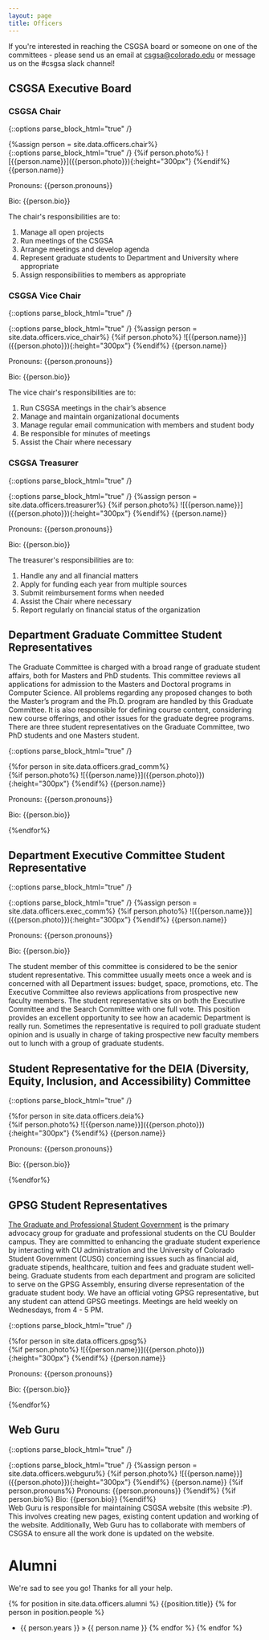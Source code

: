 ```yaml
---
layout: page
title: Officers
---
```

If you're interested in reaching the CSGSA board or someone on one of the committees - please send us an email at csgsa@colorado.edu or message us on the #csgsa slack channel!
## CSGSA Executive Board

### CSGSA Chair

{::options parse_block_html="true" /}
<div class="container">
<div class="row">
{%assign person = site.data.officers.chair%}
<div class="col-sm-4">
<div class="card">
{::options parse_block_html="true" /}
{%if person.photo%}
![{{person.name}}]({{person.photo}}){:height="300px"}
{%endif%}
{{person.name}}

Pronouns: {{person.pronouns}}

Bio: {{person.bio}}
</div>
</div>

<div class="col-sm-8">
The chair's responsibilities are to:

1. Manage all open projects
2. Run meetings of the CSGSA
3. Arrange meetings and develop agenda
4. Represent graduate students to Department and University where appropriate
5. Assign responsibilities to members as appropriate

</div>
</div>
</div>

### CSGSA Vice Chair

{::options parse_block_html="true" /}
<div class="container">
<div class="row">
<div class="col-sm-4">
<div class="card">
{::options parse_block_html="true" /}
{%assign person = site.data.officers.vice_chair%}
{%if person.photo%}
![{{person.name}}]({{person.photo}}){:height="300px"}
{%endif%}
{{person.name}}

Pronouns: {{person.pronouns}}

Bio: {{person.bio}}
</div>
</div>

<div class="col-sm-8">
The vice chair's responsibilities are to:

1. Run CSGSA meetings in the chair’s absence
2. Manage and maintain organizational documents
3. Manage regular email communication with members and student body
4. Be responsible for minutes of meetings
5. Assist the Chair where necessary

</div>
</div>
</div>

### CSGSA Treasurer

{::options parse_block_html="true" /}
<div class="container">
<div class="row">
<div class="col-sm-4">
<div class="card">
{::options parse_block_html="true" /}
{%assign person = site.data.officers.treasurer%}
{%if person.photo%}
![{{person.name}}]({{person.photo}}){:height="300px"}
{%endif%}
{{person.name}}

Pronouns: {{person.pronouns}}

Bio: {{person.bio}}
</div>
</div>

<div class="col-sm-8">
The treasurer's responsibilities are to:

1. Handle any and all financial matters
2. Apply for funding each year from multiple sources
3. Submit reimbursement forms when needed
4. Assist the Chair where necessary
5. Report regularly on financial status of the organization
</div>
</div>
</div>

## Department Graduate Committee Student Representatives

The Graduate Committee is charged with a broad range of graduate student affairs, both for Masters and PhD students. This committee reviews all applications for admission to the Masters and Doctoral programs in Computer Science. All problems regarding any proposed changes to both the Master’s program and the Ph.D. program are handled by this Graduate Committee. It is also responsible for defining course content, considering new course offerings, and other issues for the graduate degree programs. There are three student representatives on the Graduate Committee, two PhD students and one Masters student.



{::options parse_block_html="true" /}
<div class="container">
{%for person in site.data.officers.grad_comm%}
<div class="col-sm-6">
<div class="card">
{%if person.photo%}
![{{person.name}}]({{person.photo}}){:height="300px"}
{%endif%}
{{person.name}}

Pronouns: {{person.pronouns}}

Bio: {{person.bio}}
</div>
</div>
{%endfor%}
</div>

## Department Executive Committee Student Representative
{::options parse_block_html="true" /}
<div class="container">
<div class="row">
<div class="col-sm-4">
<div class="card">
{::options parse_block_html="true" /}
{%assign person = site.data.officers.exec_comm%}
{%if person.photo%}
![{{person.name}}]({{person.photo}}){:height="300px"}
{%endif%}
{{person.name}}

Pronouns: {{person.pronouns}}

Bio: {{person.bio}}
</div>
</div>

<div class="col-sm-8">
The student member of this committee is considered to be the senior student representative. This committee usually meets once a week and is concerned with all Department issues: budget, space, promotions, etc. The Executive Committee also reviews applications from prospective new faculty members. The student representative sits on both the Executive Committee and the Search Committee with one full vote. This position provides an excellent opportunity to see how an academic Department is really run. Sometimes the representative is required to poll graduate student opinion and is usually in charge of taking prospective new faculty members out to lunch with a group of graduate students.
</div>
</div>
</div>


## Student Representative for the DEIA (Diversity, Equity, Inclusion, and Accessibility) Committee
{::options parse_block_html="true" /}
<div class="container">
{%for person in site.data.officers.deia%}
<div class="col-sm-6">
<div class="card">
{%if person.photo%}
![{{person.name}}]({{person.photo}}){:height="300px"}
{%endif%}
{{person.name}}

Pronouns: {{person.pronouns}}

Bio: {{person.bio}}
</div>
</div>
{%endfor%}
</div>

## GPSG Student Representatives
[The Graduate and Professional Student Government](https://www.colorado.edu/gpsg/) is the primary advocacy group for graduate and professional students on the CU Boulder campus. They are committed to enhancing the graduate student experience by interacting with CU administration and the University of Colorado Student Government (CUSG) concerning issues such as financial aid, graduate stipends, healthcare, tuition and fees and graduate student well-being. Graduate students from each department and program are solicited to serve on the GPSG Assembly, ensuring diverse representation of the graduate student body. We have an official voting GPSG representative, but any student can attend GPSG meetings. Meetings are held weekly on Wednesdays, from 4 - 5 PM.

{::options parse_block_html="true" /}
<div class="container">
{%for person in site.data.officers.gpsg%}
<div class="col-sm-6">
<div class="card">
{%if person.photo%}
![{{person.name}}]({{person.photo}}){:height="300px"}
{%endif%}
{{person.name}}

Pronouns: {{person.pronouns}}

Bio: {{person.bio}}
</div>
</div>
{%endfor%}
</div>

## Web Guru

{::options parse_block_html="true" /}
<div class="container">
<div class="row">
<div class="col-sm-4">
<div class="card">
{::options parse_block_html="true" /}
{%assign person = site.data.officers.webguru%}
{%if person.photo%}
![{{person.name}}]({{person.photo}}){:height="300px"}
{%endif%}
{{person.name}}
{%if person.pronouns%}
Pronouns: {{person.pronouns}}
{%endif%}
{%if person.bio%}
Bio: {{person.bio}}
{%endif%}
</div>
</div>

<div class="col-sm-8">
Web Guru is responsible for maintaining CSGSA website (this website :P). This involves creating new pages, existing content updation and working of the website. Additionally, Web Guru has to collaborate with members of CSGSA to ensure all the work done is updated on the website.
</div>
</div>
</div>


# Alumni

We're sad to see you go! Thanks for all your help.

{% for position in site.data.officers.alumni %}
{{position.title}}
  {% for person in position.people %}
  * {{ person.years }} &raquo; {{ person.name }}
  {% endfor %}
{% endfor %}
